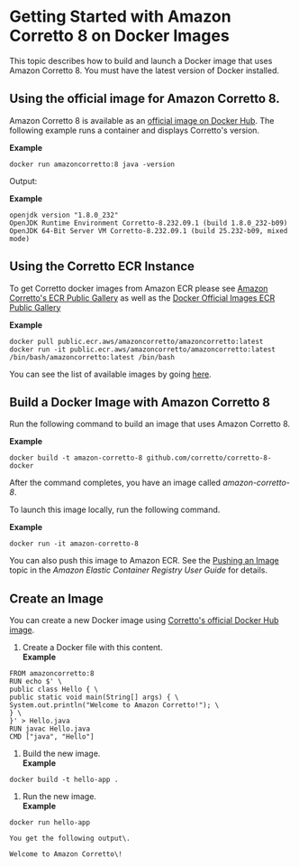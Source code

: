 # Getting Started with Amazon Corretto 8 on Docker Images<a name="docker-install"></a>

 This topic describes how to build and launch a Docker image that uses Amazon Corretto 8. You must have the latest version of Docker installed\. 

## Using the official image for Amazon Corretto 8\.<a name="docker-hello-world"></a>

 Amazon Corretto 8 is available as an [official image on Docker Hub](https://hub.docker.com/_/amazoncorretto). The following example runs a container and displays Corretto's version. 

**Example**  

```
docker run amazoncorretto:8 java -version
```

 Output: 

**Example**  

```
openjdk version "1.8.0_232"
OpenJDK Runtime Environment Corretto-8.232.09.1 (build 1.8.0_232-b09)
OpenJDK 64-Bit Server VM Corretto-8.232.09.1 (build 25.232-b09, mixed mode)
```

## Using the Corretto ECR Instance<a name="amazon-corretto-yum-erc"></a>

To get Corretto docker images from Amazon ECR please see [Amazon Corretto's ECR Public Gallery](https://gallery.ecr.aws/amazoncorretto/amazoncorretto) as well as the [Docker Official Images ECR Public Gallery](https://gallery.ecr.aws/docker/library/amazoncorretto) 

**Example**  

```
docker pull public.ecr.aws/amazoncorretto/amazoncorretto:latest
docker run -it public.ecr.aws/amazoncorretto/amazoncorretto:latest /bin/bash/amazoncorretto:latest /bin/bash
```

You can see the list of available images by going [here](https://gallery.ecr.aws/amazoncorretto/amazoncorretto).


## Build a Docker Image with Amazon Corretto 8<a name="docker-build-instruct"></a>

 Run the following command to build an image that uses Amazon Corretto 8\. 

**Example**  

```
docker build -t amazon-corretto-8 github.com/corretto/corretto-8-docker
```

 After the command completes, you have an image called *amazon\-corretto\-8*\. 

 To launch this image locally, run the following command. 

**Example**  

```
docker run -it amazon-corretto-8
```

 You can also push this image to Amazon ECR\. See the [Pushing an Image](https://docs.aws.amazon.com/AmazonECR/latest/userguide/docker-push-ecr-image.html) topic in the *Amazon Elastic Container Registry User Guide* for details\. 

## Create an Image<a name="docker-new-image"></a>

 You can create a new Docker image using [Corretto's official Docker Hub image](https://hub.docker.com/_/amazoncorretto)\. 

1.  Create a Docker file with this content\.   
**Example**  

   ```
   FROM amazoncorretto:8
   RUN echo $' \
   public class Hello { \
   public static void main(String[] args) { \
   System.out.println("Welcome to Amazon Corretto!"); \
   } \
   }' > Hello.java
   RUN javac Hello.java
   CMD ["java", "Hello"]
   ```

1.  Build the new image\.   
**Example**  

   ```
   docker build -t hello-app .
   ```

1.  Run the new image\.   
**Example**  

   ```
   docker run hello-app
   ```

    You get the following output\. 

    Welcome to Amazon Corretto\! 